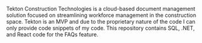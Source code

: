 Tekton Construction Technologies is a cloud-based document management solution focused on streamlining workforce management in the construction space. Tekton is an MVP and due to the proprietary nature of the code I can only provide code snippets of my code. This repository contains SQL, .NET, and React code for the FAQs feature. 
